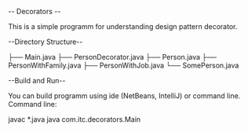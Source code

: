 -- Decorators --

This is a simple programm for understanding design pattern decorator.

--Directory Structure--

├── Main.java
├── PersonDecorator.java
├── Person.java
├── PersonWithFamily.java
├── PersonWithJob.java
└── SomePerson.java

--Build and Run--

You can build programm using ide (NetBeans, IntelliJ) or command line.
Command line:

javac *.java
java com.itc.decorators.Main
